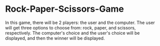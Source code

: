 # Rock-Paper-Scissors-Game

In this game, there will be 2 players: the user and the computer. The user will get three options to choose from: rock, paper, and scissors, respectively. The computer's choice and the user's choice will be displayed, and then the winner will be displayed.
